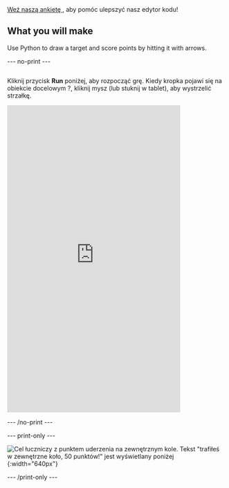 <div class="c-survey-banner" style="width:100%">
  <a class="c-survey-banner__link" href="https://form.raspberrypi.org/f/code-editor-feedback" target="_blank"> Weź naszą ankietę </a>, aby pomóc ulepszyć nasz edytor kodu!
</div>

## What you will make

Use Python to draw a target and score points by hitting it with arrows.

--- no-print ---

<div style="display: flex; flex-wrap: wrap">
<div style="flex-basis: 175px; flex-grow: 1">  

Kliknij przycisk **Run** poniżej, aby rozpocząć grę. Kiedy kropka pojawi się na obiekcie docelowym ?, kliknij mysz (lub stuknij w tablet), aby wystrzelić strzałkę. 

  <iframe src="https://editor.raspberrypi.org/en/embed/viewer/target-practice-solution" width="400" height="710" frameborder="0" marginwidth="0" marginheight="0" allowfullscreen>
  </iframe>
</div>
</div>

--- /no-print ---

--- print-only ---

![Cel łuczniczy z punktem uderzenia na zewnętrznym kole. Tekst "trafiłeś w zewnętrzne koło, 50 punktów!" jest wyświetlany poniżej](images/blue-points.png){:width="640px"}

--- /print-only ---


